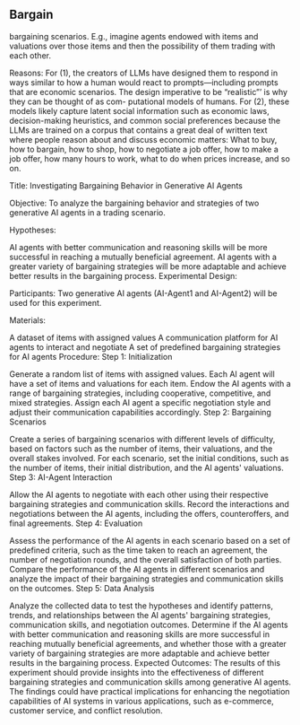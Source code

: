## Bargain 
bargaining scenarios. E.g., imagine agents endowed with items and valuations over those items and then the possibility of them trading with each other.

Reasons:
For (1), the creators of LLMs have designed them to respond in ways similar to how a human would react to prompts—including prompts that are economic scenarios. The design imperative to be “realistic”’ is why they can be thought of as com- putational models of humans. For (2), these models likely capture latent social information such as economic laws, decision-making heuristics, and common social preferences because the LLMs are trained on a corpus that contains a great deal of written text where people reason about and discuss economic matters: What to buy, how to bargain, how to shop, how to negotiate a job offer, how to make a job offer, how many hours to work, what to do when prices increase, and so on.


Title: Investigating Bargaining Behavior in Generative AI Agents

Objective: To analyze the bargaining behavior and strategies of two generative AI agents in a trading scenario.

Hypotheses:

AI agents with better communication and reasoning skills will be more successful in reaching a mutually beneficial agreement.
AI agents with a greater variety of bargaining strategies will be more adaptable and achieve better results in the bargaining process.
Experimental Design:

Participants:
Two generative AI agents (AI-Agent1 and AI-Agent2) will be used for this experiment.

Materials:

A dataset of items with assigned values
A communication platform for AI agents to interact and negotiate
A set of predefined bargaining strategies for AI agents
Procedure:
Step 1: Initialization

Generate a random list of items with assigned values. Each AI agent will have a set of items and valuations for each item.
Endow the AI agents with a range of bargaining strategies, including cooperative, competitive, and mixed strategies.
Assign each AI agent a specific negotiation style and adjust their communication capabilities accordingly.
Step 2: Bargaining Scenarios

Create a series of bargaining scenarios with different levels of difficulty, based on factors such as the number of items, their valuations, and the overall stakes involved.
For each scenario, set the initial conditions, such as the number of items, their initial distribution, and the AI agents' valuations.
Step 3: AI-Agent Interaction

Allow the AI agents to negotiate with each other using their respective bargaining strategies and communication skills.
Record the interactions and negotiations between the AI agents, including the offers, counteroffers, and final agreements.
Step 4: Evaluation

Assess the performance of the AI agents in each scenario based on a set of predefined criteria, such as the time taken to reach an agreement, the number of negotiation rounds, and the overall satisfaction of both parties.
Compare the performance of the AI agents in different scenarios and analyze the impact of their bargaining strategies and communication skills on the outcomes.
Step 5: Data Analysis

Analyze the collected data to test the hypotheses and identify patterns, trends, and relationships between the AI agents' bargaining strategies, communication skills, and negotiation outcomes.
Determine if the AI agents with better communication and reasoning skills are more successful in reaching mutually beneficial agreements, and whether those with a greater variety of bargaining strategies are more adaptable and achieve better results in the bargaining process.
Expected Outcomes:
The results of this experiment should provide insights into the effectiveness of different bargaining strategies and communication skills among generative AI agents. The findings could have practical implications for enhancing the negotiation capabilities of AI systems in various applications, such as e-commerce, customer service, and conflict resolution.
